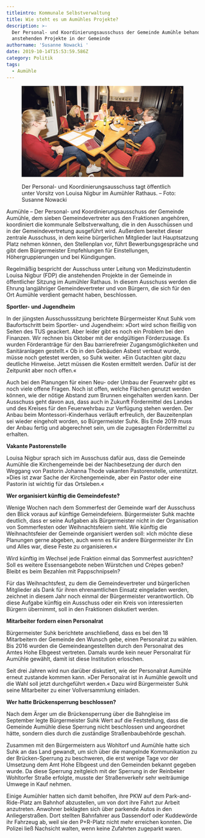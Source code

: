 ```yaml
---
titleintro: Kommunale Selbstverwaltung
title: Wie steht es um Aumühles Projekte?
description: >-
  Der Personal- und Koordinierungsausschuss der Gemeinde Aumühle behandelt die
  anstehenden Projekte in der Gemeinde
authorname: 'Susanne Nowacki '
date: 2019-10-14T15:53:59.586Z
category: Politik
tags:
  - Aumühle
---
```

<figure>

  <img src="/static/media/aum-koordausschuss.jpg">

  <figcaption>

Der Personal- und Koordinierungsausschuss tagt öffentlich unter Vorsitz von Louisa Nigbur im Aumühler Rathaus. – Foto: Susanne Nowacki 

  </figcaption>

</figure>

Aumühle – Der Personal- und Koordinierungsausschuss der Gemeinde Aumühle, dem sieben Gemeindevertreter aus den Fraktionen angehören, koordiniert die kommunale Selbstverwaltung, die in den Ausschüssen und in der Gemeindevertretung ausgeführt wird. Außerdem bereitet dieser zentrale Ausschuss, in dem keine bürgerlichen Mitglieder laut Hauptsatzung Platz nehmen können, den Stellenplan vor, führt Bewerbungsgespräche und gibt dem Bürgermeister Empfehlungen für Einstellungen, Höhergruppierungen und bei Kündigungen. 

Regelmäßig bespricht der Ausschuss unter Leitung von Medizinstudentin Louisa Nigbur (FDP) die anstehenden Projekte in der Gemeinde in öffentlicher Sitzung im Aumühler Rathaus. In diesem Ausschuss werden die Ehrung langjähriger Gemeindevertreter und von Bürgern, die sich für den Ort Aumühle verdient gemacht haben, beschlossen. 

**Sportler- und Jugendheim**

In der jüngsten Ausschusssitzung berichtete Bürgermeister Knut Suhk vom Baufortschritt beim Sportler- und Jugendheim: »Dort wird schon fleißig von Seiten des TUS geackert. Aber leider gibt es noch ein Problem bei den Finanzen. Wir rechnen bis Oktober mit der endgültigen Förderzusage. Es wurden Förderanträge für den Bau barrierefreier Zugangsmöglichkeiten und Sanitäranlagen gestellt.« Ob in den Gebäuden Asbest verbaut wurde, müsse noch getestet werden, so Suhk weiter. »Ein Gutachten gibt dazu deutliche Hinweise. Jetzt müssen die Kosten ermittelt werden. Dafür ist der Zeitpunkt aber noch offen.«

Auch bei den Planungen für einen Neu- oder Umbau der Feuerwehr gibt es noch viele offene Fragen. Noch ist offen, welche Flächen genutzt werden können, wie der nötige Abstand zum Brunnen eingehalten werden kann. Der Ausschuss geht davon aus, dass auch in Zukunft Fördermittel des Landes und des Kreises für den Feuerwehrbau zur Verfügung stehen werden.
Der Anbau beim Montessori-Kinderhaus verläuft erfreulich, der Bauzeitenplan sei wieder eingeholt worden, so Bürgermeister Suhk. Bis Ende 2019 muss der Anbau fertig und abgerechnet sein, um die zugesagten Fördermittel zu erhalten. 

**Vakante Pastorenstelle**

Louisa Nigbur sprach sich im Ausschuss dafür aus, dass die Gemeinde Aumühle die Kirchengemeinde bei der Nachbesetzung der durch den Weggang von Pastorin Johanna Thode vakanten Pastorenstelle, unterstützt. »Dies ist zwar Sache der Kirchengemeinde, aber ein Pastor oder eine Pastorin ist wichtig für das Ortsleben.«

**Wer organisiert künftig die Gemeindefeste?**

Wenige Wochen nach dem Sommerfest der Gemeinde warf der Ausschuss den Blick voraus auf künftige Gemeindefeiern. Bürgermeister Suhk machte deutlich, dass er seine Aufgaben als Bürgermeister nicht in der Organisation von Sommerfesten oder Weihnachtsfeiern sieht. Wie künftig die Weihnachtsfeier der Gemeinde organisiert werden soll: »Ich möchte diese Planungen gerne abgeben, auch wenn es für andere Bürgermeister ihr Ein und Alles war, diese Feste zu organisieren.«

Wird künftig im Wechsel jede Fraktion einmal das Sommerfest ausrichten? Soll es weitere Essensangebote neben Würstchen und Crèpes geben? Bleibt es beim Bezahlen mit Pappschnipseln? 

Für das Weihnachtsfest, zu dem die Gemeindevertreter und bürgerlichen Mitglieder als Dank für ihren ehrenamtlichen Einsatz eingeladen werden, zeichnet in diesem Jahr noch einmal der Bürgermeister verantwortlich. Ob diese Aufgabe künftig ein Ausschuss oder ein Kreis von interessierten Bürgern übernimmt, soll in den Fraktionen diskutiert werden. 

**Mitarbeiter fordern einen Personalrat**

Bürgermeister Suhk berichtete anschließend, dass es bei den 18 Mitarbeitern der Gemeinde den Wunsch gebe, einen Personalrat zu wählen. Bis 2016 wurden die Gemeindeangestellten durch den Personalrat des Amtes Hohe Elbgeest vertreten. Damals wurde kein neuer Personalrat für Aumühle gewählt, damit ist diese Institution erloschen.

Seit drei Jahren wird nun darüber diskutiert, wie der Personalrat Aumühle erneut zustande kommen kann. »Der Personalrat ist in Aumühle gewollt und die Wahl soll jetzt durchgeführt werden.« Dazu wird Bürgermeister Suhk seine Mitarbeiter zu einer Vollversammlung einladen.

**Wer hatte Brückensperrung beschlossen?**

Nach dem Ärger um die Brückensperrung über die Bahngleise im September legte Bürgermeister Suhk Wert auf die Feststellung, dass die Gemeinde Aumühle diese Sperrung nicht beschlossen und angeordnet hätte, sondern dies durch die zuständige Straßenbaubehörde geschah. 

Zusammen mit den Bürgermeistern aus Wohltorf und Aumühle hatte sich Suhk an das Land gewandt, um sich über die mangelnde Kommunikation zu der Brücken-Sperrung zu beschweren, die erst wenige Tage vor der Umsetzung dem Amt Hohe Elbgeest und den Gemeinden bekannt gegeben wurde. Da diese Sperrung zeitgleich mit der Sperrung in der Reinbeker Wohltorfer Straße erfolgte, musste der Straßenverkehr sehr weiträumige Umwege in Kauf nehmen. 

Einige Aumühler hatten sich damit beholfen, ihre PKW auf dem Park-and-Ride-Platz am Bahnhof abzustellen, um von dort ihre Fahrt zur Arbeit anzutreten. Anwohner beklagten sich über parkende Autos in den Anliegerstraßen. Dort stellten Bahnfahrer aus Dassendorf oder Kuddewörde ihr Fahrzeug ab, weil sie den P+R-Platz nicht mehr erreichen konnten. Die Polizei ließ Nachsicht walten, wenn keine Zufahrten zugeparkt waren.
